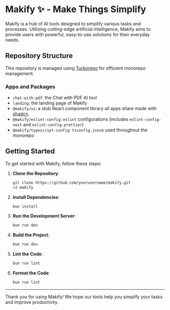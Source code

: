# Makify ✨ - Make Things Simplify

Makify is a hub of AI tools designed to simplify various tasks and processes. Utilizing cutting-edge artificial intelligence, Makify aims to provide users with powerful, easy-to-use solutions for their everyday needs.

## Repository Structure

This repository is managed using [Turborepo](https://turbo.build/) for efficient monorepo management.

### Apps and Packages

- `chat-with-pdf`: the Chat with PDF AI tool
- `landing`: the landing page of Makify
- `@makify/ui`: a stub React component library all apps share made with [shadcn](https://ui.shadcn.com/).
- `@makify/eslint-config`: `eslint` configurations (includes `eslint-config-next` and `eslint-config-prettier`)
- `@makify/typescript-config`: `tsconfig.json`s used throughout the monorepo

## Getting Started

To get started with Makify, follow these steps:

1. **Clone the Repository**:
   ```bash
   git clone https://github.com/yourusername/makify.git
   cd makify
   ```
2. **Install Dependencies**:
   ```bash
   bun install
   ```
3. **Run the Development Server**:
   ```bash
   bun run dev
   ```
4. **Build the Project**:
   ```bash
   bun run dev
   ```
5. **Lint the Code**:
   ```bash
   bun run lint
   ```
6. **Format the Code**:
   ```bash
   bun run lint
   ```
-------------------------------------------------------------------------------
Thank you for using Makify! We hope our tools help you simplify your tasks and improve productivity.
